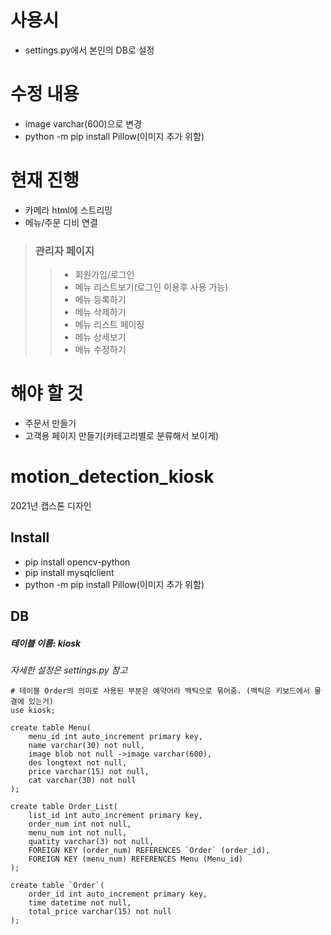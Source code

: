 # 사용시
- settings.py에서 본인의 DB로 설정
# 수정 내용
- image varchar(600)으로 변경
- python -m pip install Pillow(이미지 추가 위함)
# 현재 진행
- 카메라 html에 스트리밍
- 메뉴/주문 디비 연결 
  
> ### 관리자 페이지
>> - 회원가입/로그인 
>> - 메뉴 리스트보기(로그인 이용후 사용 가능)
>> - 메뉴 등록하기
>> - 메뉴 삭제하기
>> - 메뉴 리스트 페이징 
>> - 메뉴 상세보기
>> - 메뉴 수정하기

# 해야 할 것
- 주문서 만들기
- 고객용 페이지 만들기(카테고리별로 분류해서 보이게) 

# motion_detection_kiosk
2021년 캡스톤 디자인

## Install
- pip install opencv-python
- pip install mysqlclient
- python -m pip install Pillow(이미지 추가 위함)

## DB
##### 테이블 이름: kiosk
*자세한 설정은 settings.py 참고*

```mysql
# 테이블 Order의 의미로 사용된 부분은 예약어라 백틱으로 묶어줌. (백틱은 키보드에서 물결에 있는거)  
use kiosk;

create table Menu(
    menu_id int auto_increment primary key,
    name varchar(30) not null,
    image blob not null ->image varchar(600),
    des longtext not null,
    price varchar(15) not null,
    cat varchar(30) not null
);

create table Order_List(
    list_id int auto_increment primary key,
    order_num int not null,
    menu_num int not null,
    quatity varchar(3) not null,
    FOREIGN KEY (order_num) REFERENCES `Order` (order_id),
	FOREIGN KEY (menu_num) REFERENCES Menu (Menu_id)
);

create table `Order`(  
    order_id int auto_increment primary key,
    time datetime not null,
    total_price varchar(15) not null
);
```
